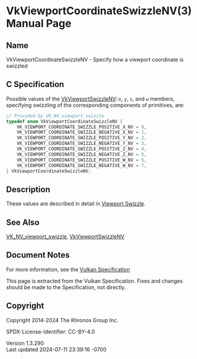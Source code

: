 # VkViewportCoordinateSwizzleNV(3) Manual Page

## Name

VkViewportCoordinateSwizzleNV - Specify how a viewport coordinate is
swizzled



## <a href="#_c_specification" class="anchor"></a>C Specification

Possible values of the
[VkViewportSwizzleNV](https://registry.khronos.org/vulkan/specs/1.3-extensions/man/html/VkViewportSwizzleNV.html)::`x`, `y`, `z`, and `w`
members, specifying swizzling of the corresponding components of
primitives, are:

``` c
// Provided by VK_NV_viewport_swizzle
typedef enum VkViewportCoordinateSwizzleNV {
    VK_VIEWPORT_COORDINATE_SWIZZLE_POSITIVE_X_NV = 0,
    VK_VIEWPORT_COORDINATE_SWIZZLE_NEGATIVE_X_NV = 1,
    VK_VIEWPORT_COORDINATE_SWIZZLE_POSITIVE_Y_NV = 2,
    VK_VIEWPORT_COORDINATE_SWIZZLE_NEGATIVE_Y_NV = 3,
    VK_VIEWPORT_COORDINATE_SWIZZLE_POSITIVE_Z_NV = 4,
    VK_VIEWPORT_COORDINATE_SWIZZLE_NEGATIVE_Z_NV = 5,
    VK_VIEWPORT_COORDINATE_SWIZZLE_POSITIVE_W_NV = 6,
    VK_VIEWPORT_COORDINATE_SWIZZLE_NEGATIVE_W_NV = 7,
} VkViewportCoordinateSwizzleNV;
```

## <a href="#_description" class="anchor"></a>Description

These values are described in detail in <a
href="https://registry.khronos.org/vulkan/specs/1.3-extensions/html/vkspec.html#vertexpostproc-viewport-swizzle"
target="_blank" rel="noopener">Viewport Swizzle</a>.

## <a href="#_see_also" class="anchor"></a>See Also

[VK_NV_viewport_swizzle](https://registry.khronos.org/vulkan/specs/1.3-extensions/man/html/VK_NV_viewport_swizzle.html),
[VkViewportSwizzleNV](https://registry.khronos.org/vulkan/specs/1.3-extensions/man/html/VkViewportSwizzleNV.html)

## <a href="#_document_notes" class="anchor"></a>Document Notes

For more information, see the <a
href="https://registry.khronos.org/vulkan/specs/1.3-extensions/html/vkspec.html#VkViewportCoordinateSwizzleNV"
target="_blank" rel="noopener">Vulkan Specification</a>

This page is extracted from the Vulkan Specification. Fixes and changes
should be made to the Specification, not directly.

## <a href="#_copyright" class="anchor"></a>Copyright

Copyright 2014-2024 The Khronos Group Inc.

SPDX-License-Identifier: CC-BY-4.0

Version 1.3.290  
Last updated 2024-07-11 23:39:16 -0700
